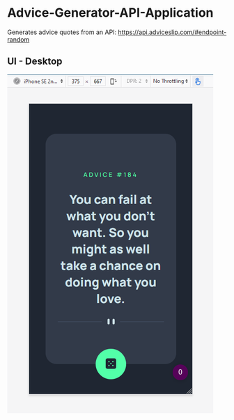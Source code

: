 # Advice-Generator-API-Application

Generates advice quotes from an API: https://api.adviceslip.com/#endpoint-random

## UI - Desktop
<img src="https://github.com/AshleyColman/Advice-Generator-API-Application/blob/master/UI/ChallengeFiles/screenshots/Mobile.png"/>
